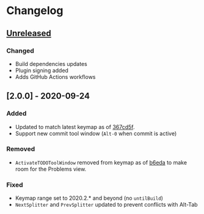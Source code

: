 # Changelog

## [Unreleased]

[Unreleased]: https://github.com/samvtran/jetbrains-macos-keybindings-for-all/commits

### Changed
- Build dependencies updates
- Plugin signing added
- Adds GitHub Actions workflows

## [2.0.0] - 2020-09-24

### Added
- Updated to match latest keymap as of [367cd5f](https://github.com/JetBrains/intellij-community/blob/fb0eb45e7d27dffbb490030c623bcf65eb402aeb/platform/platform-resources/src/keymaps/Mac%20OS%20X%2010.5%2B.xml).
- Support new commit tool window (`Alt-0` when commit is active)

### Removed
- `ActivateTODOToolWindow` removed from keymap as of [b6eda](https://github.com/JetBrains/intellij-community/commit/24fe6c91cc91d51a2042737e9b7d01dd94305943#diff-8d8929a05e92b93072513b4727735c81) to make room for the Problems view.

### Fixed
- Keymap range set to 2020.2.* and beyond (no `untilBuild`)
- `NextSplitter` and `PrevSplitter` updated to prevent conflicts with Alt-Tab

